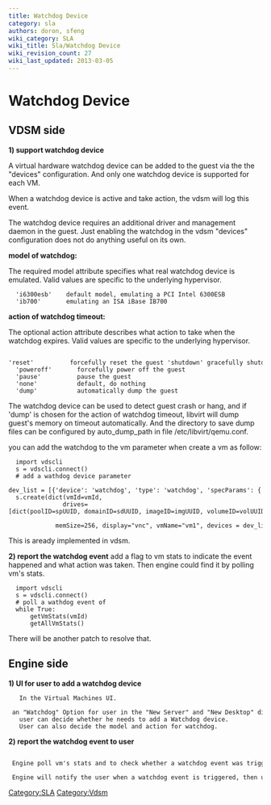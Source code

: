 ```yaml
---
title: Watchdog Device
category: sla
authors: doron, sfeng
wiki_category: SLA
wiki_title: Sla/Watchdog Device
wiki_revision_count: 27
wiki_last_updated: 2013-03-05
---
```


# Watchdog Device

## **VDSM side**

**1) support watchdog device**

A virtual hardware watchdog device can be added to the guest via the the "devices" configuration. And only one watchdog device is supported for each VM.

When a watchdog device is active and take action, the vdsm will log this event.

The watchdog device requires an additional driver and management daemon in the guest. Just enabling the watchdog in the vdsm "devices" configuration does not do anything useful on its own.

**model of watchdog:**

The required model attribute specifies what real watchdog device is emulated. Valid values are specific to the underlying hypervisor.

      'i6300esb'    default model, emulating a PCI Intel 6300ESB
      'ib700'       emulating an ISA iBase IB700

**action of watchdog timeout:**

The optional action attribute describes what action to take when the watchdog expires. Valid values are specific to the underlying hypervisor.

      'reset'          forcefully reset the guest 'shutdown' gracefully shutdown the guest (not recommended)
      'poweroff'       forcefully power off the guest
      'pause'          pause the guest
      'none'           default, do nothing
      'dump'           automatically dump the guest

The watchdog device can be used to detect guest crash or hang, and if 'dump' is chosen for the action of watchdog timeout, libvirt will dump guest's memory on timeout automatically. And the directory to save dump files can be configured by auto_dump_path in file /etc/libvirt/qemu.conf.

you can add the watchdog to the vm parameter when create a vm as follow:

      import vdscli
      s = vdscli.connect()
      # add a wathdog device parameter
      dev_list = [{'device': 'watchdog', 'type': 'watchdog', 'specParams': {'model': 'i6300esb', 'action': "none"}}
      s.create(dict(vmId=vmId,
                   drives=[dict(poolID=spUUID, domainID=sdUUID, imageID=imgUUID, volumeID=volUUID)],
                   memSize=256, display="vnc", vmName="vm1", devices = dev_list,)

This is aready implemented in vdsm.

**2) report the watchdog event** add a flag to vm stats to indicate the event happened and what action was taken. Then engine could find it by polling vm's stats.

      import vdscli
      s = vdscli.connect()
      # poll a wathdog event of 
      while True:
          getVmStats(vmId)
          getAllVmStats()

There will be another patch to resolve that.

## **Engine side**

**1) UI for user to add a watchdog device**

       In the Virtual Machines UI.
       an "Watchdog" Option for user in the "New Server" and "New Desktop" dialogue. Both "model" and "action" Options are needed for watchdog device.
       user can decide whether he needs to add a Watchdog device.
       User can also decide the model and action for watchdog.

**2) report the watchdog event to user**

       Engine poll vm's stats and to check whether a watchdog event was triggered. 
       Engine will notify the user when a watchdog event is triggered, then user can take some actions, restart the vm or dump the vm to look into the reason of this event.      

<Category:SLA> <Category:Vdsm>

